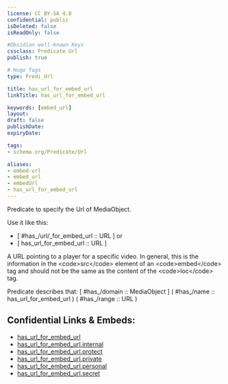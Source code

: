 ```yaml
---
license: CC BY-SA 4.0
confidential: public
isDeleted: false
isReadOnly: false

#Obsidian well-known Keys
cssclass: Predicate Url
publish: true

# Hugo Tags
type: Predi_Url

title: has_url_for_embed_url
linkTitle: has_url_for_embed_url

keywords: [embed_url]
layout: 
draft: false
publishDate:
expiryDate: 

tags:
- schema.org/Predicate/Url

aliases:
- embed-url
- embed_url
- embedUrl
- has_url_for_embed_url
---
```


Predicate to specify the Url of MediaObject.

Use it like this: 
- [ #has_/url/_for_embed_url :: URL ] or 
- [ has_url_for_embed_url :: URL ] 

A URL pointing to a player for a specific video. In general, this is the information in the &lt;code&gt;src&lt;/code&gt; element of an &lt;code&gt;embed&lt;/code&gt; tag and should not be the same as the content of the &lt;code&gt;loc&lt;/code&gt; tag.

Predicate describes that: 
[ #has_/domain  :: MediaObject ]
( #has_/name :: has_url_for_embed_url )
( #has_/range :: URL )



## Confidential Links & Embeds: 
- [has_url_for_embed_url](../../../../_public/schema.org/Predicate/Urls/has_url_for_embed_url.md) 
- [has_url_for_embed_url.internal](../../../../_internal/schema.org/Predicate/Urls/has_url_for_embed_url.internal.md) 
- [has_url_for_embed_url.protect](../../../../_protect/schema.org/Predicate/Urls/has_url_for_embed_url.protect.md) 
- [has_url_for_embed_url.private](../../../../_private/schema.org/Predicate/Urls/has_url_for_embed_url.private.md) 
- [has_url_for_embed_url.personal](../../../../_personal/schema.org/Predicate/Urls/has_url_for_embed_url.personal.md) 
- [has_url_for_embed_url.secret](../../../../_secret/schema.org/Predicate/Urls/has_url_for_embed_url.secret.md) 
